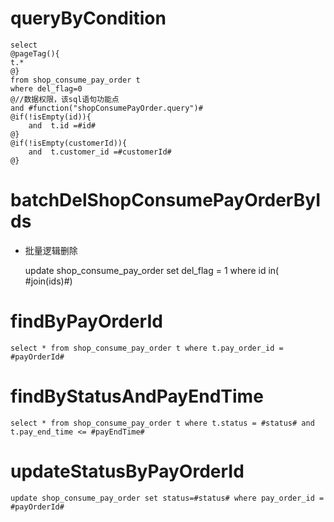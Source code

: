 queryByCondition
===


    select 
    @pageTag(){
    t.*
    @}
    from shop_consume_pay_order t
    where del_flag=0 
    @//数据权限，该sql语句功能点  
    and #function("shopConsumePayOrder.query")#
    @if(!isEmpty(id)){
        and  t.id =#id#
    @}
    @if(!isEmpty(customerId)){
        and  t.customer_id =#customerId#
    @}
    
    
    

batchDelShopConsumePayOrderByIds
===

* 批量逻辑删除

    update shop_consume_pay_order set del_flag = 1 where id  in( #join(ids)#)
    
findByPayOrderId
===
    select * from shop_consume_pay_order t where t.pay_order_id = #payOrderId#
    
findByStatusAndPayEndTime
===
    select * from shop_consume_pay_order t where t.status = #status# and t.pay_end_time <= #payEndTime#
    
updateStatusByPayOrderId
===
    update shop_consume_pay_order set status=#status# where pay_order_id = #payOrderId#
    

